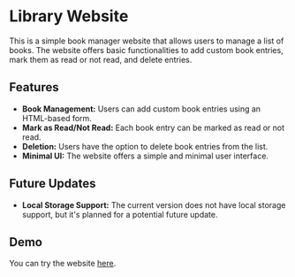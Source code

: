 # Library Website

This is a simple book manager website that allows users to manage a list of books. The website offers basic functionalities to add custom book entries, mark them as read or not read, and delete entries.

## Features

- **Book Management:** Users can add custom book entries using an HTML-based form.
- **Mark as Read/Not Read:** Each book entry can be marked as read or not read.
- **Deletion:** Users have the option to delete book entries from the list.
- **Minimal UI:** The website offers a simple and minimal user interface.

## Future Updates

- **Local Storage Support:** The current version does not have local storage support, but it's planned for a potential future update.

## Demo

You can try the website [here](https://haxaru.github.io/library/).
